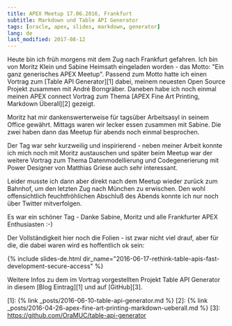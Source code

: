 ```yaml
---
title: APEX Meetup 17.06.2016, Frankfurt
subtitle: Markdown und Table API Generator
tags: [oracle, apex, slides, markdown, generator]
lang: de
last_modified: 2017-08-12
---
```

Heute bin ich früh morgens mit dem Zug nach Frankfurt gefahren. Ich bin von Moritz Klein und Sabine Heimsath eingeladen worden - das Motto: "Ein ganz generisches APEX Meetup". Passend zum Motto hatte ich einen Vortrag zum [Table API Generator][1] dabei, meinem neuesten Open Source Projekt zusammen mit André Borngräber. Daneben habe ich noch einmal meinen APEX connect Vortrag zum Thema [APEX Fine Art Printing, Markdown Überall][2] gezeigt.

Moritz hat mir dankenswerterweise für tagsüber Arbeitsasyl in seinem Office gewährt. Mittags waren wir lecker essen zusammen mit Sabine. Die zwei haben dann das Meetup für abends noch einmal besprochen.

Der Tag war sehr kurzweilig und inspirierend - neben meiner Arbeit konnte ich mich noch mit Moritz austauschen und später beim Meetup war der weitere Vortrag zum Thema Datenmodellierung und Codegenerierung mit Power Designer von Matthias Griese auch sehr interessant.

Leider musste ich dann aber direkt nach dem Meetup wieder zurück zum Bahnhof, um den letzten Zug nach München zu erwischen. Den wohl offensichtlich feuchtfröhlichen Abschluß des Abends konnte ich nur noch über Twitter mitverfolgen.

Es war ein schöner Tag - Danke Sabine, Moritz und alle Frankfurter APEX Enthusiasten :-)

Der Vollständigkeit hier noch die Folien - ist zwar nicht viel drauf, aber für die, die dabei waren wird es hoffentlich ok sein:

{% include slides-de.html dir_name="2016-06-17-rethink-table-apis-fast-development-secure-access" %}

Weitere Infos zu dem im Vortrag vorgestellten Projekt Table API Generator in diesem [Blog Eintrag][1] und auf [GitHub][3].

[1]: {% link _posts/2016-06-10-table-api-generator.md %}
[2]: {% link _posts/2016-04-26-apex-fine-art-printing-markdown-ueberall.md %}
[3]: https://github.com/OraMUC/table-api-generator
